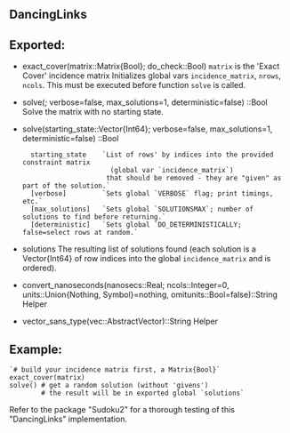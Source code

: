 ## DancingLinks
## Exported:
+ exact_cover(matrix::Matrix{Bool}; do_check::Bool) 
    `matrix` is the 'Exact Cover' incidence matrix
    Initializes global vars `incidence_matrix`, `nrows`, `ncols`.
    This must be executed before function `solve` is called.
    
+ solve(; verbose=false, max_solutions=1, deterministic=false) ::Bool
    Solve the matrix with no starting state.
 
+ solve(starting_state::Vector{Int64}; verbose=false, max_solutions=1, deterministic=false) ::Bool

        starting_state    `List of rows' by indices into the provided constraint matrix 
                            (global var `incidence_matrix`)
                           that should be removed - they are "given" as part of the solution.`
        [verbose]         `Sets global `VERBOSE` flag; print timings, etc.`
        [max_solutions]   `Sets global `SOLUTIONSMAX`; number of solutions to find before returning.`
        [deterministic]   `Sets global `DO_DETERMINISTICALLY; false=select rows at random.`
        
+ solutions
    The resulting list of solutions found (each solution is a Vector{Int64} of row indices into the global
    `incidence_matrix` and is ordered).

+ convert_nanoseconds(nanosecs::Real; ncols::Integer=0, units::Union{Nothing, Symbol}=nothing, omitunits::Bool=false)::String
    Helper
+ vector_sans_type(vec::AbstractVector)::String
    Helper
## Example:
    `# build your incidence matrix first, a Matrix{Bool}`
    exact_cover(matrix)
    solve() # get a random solution (without 'givens')
            # the result will be in exported global `solutions`

Refer to the package "Sudoku2" for a thorough testing of this "DancingLinks" implementation.
